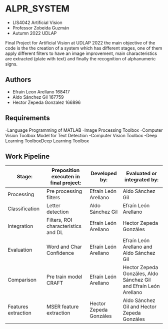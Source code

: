 
# ALPR_SYSTEM
- LIS4042 Artificial Vision 
- Professor Zobeida Guzmán 
- Autumn 2022 UDLAP 

Final Project for Artificial Vision at UDLAP 2022 the main objective of the code is the the creation of a system which has different stages, one of them  apply different filters to have an image improvement, main characteristics are extracted (plate with text) and finally the recognition of alphanumeric signs.



## Authors

- Efrain Leon Arellano 168417 
- Aldo Sánchez Gil 167759​
- Hector Zepeda Gonzalez 166896



## Requirements

-Language Programming of MATLAB
-Image Processing Toolbox
-Computer Vision Toolbox Model for Text Detection
-Computer Vision Toolbox
-Deep Learning ToolboxDeep Learning Toolbox


## Work Pipeline

| Stage:| Preposition executen in final project:| Developed by:| Evaluated or integrated by:|
|------|--------------------------------------|----------------|---------------------------|
|Processing       |Pre processing filters                                        |Efraín León Arellano                 | Aldo Sánchez Gil                          |
|Classification       | Letter detection                                      |Aldo Sánchez Gil                |Efraín León Arellano                         |
|Integration       |Filters, ROI characteristics and DL                                       |Efraín León Arellano               | Hector Zepeda Gonzáles                        |
|Evaluation       |Word and Char Confidence                                       |Efraín León Arellano                 | Efraín León Arellano and Aldo Sánchez Gil                          |
|Comparison       |Pre train model CRAFT                                       |Efraín León Arellano               |Hector Zepeda Gonzáles, Aldo Sánchez Gil and Efraín León Arellano                           |
|Features extraction                 |MSER feature extraction                         | Hector Zepeda Gonzáles                                 |Aldo Sánchez Gil and Hector Zepeda Gonzáles               |
